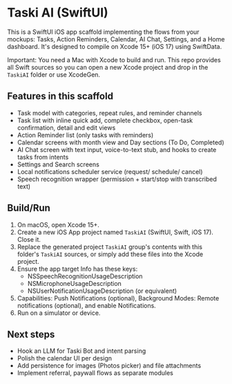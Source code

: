 # Taski AI (SwiftUI)

This is a SwiftUI iOS app scaffold implementing the flows from your mockups: Tasks, Action Reminders, Calendar, AI Chat, Settings, and a Home dashboard. It's designed to compile on Xcode 15+ (iOS 17) using SwiftData.

Important: You need a Mac with Xcode to build and run. This repo provides all Swift sources so you can open a new Xcode project and drop in the `TaskiAI` folder or use XcodeGen.

## Features in this scaffold
- Task model with categories, repeat rules, and reminder channels
- Task list with inline quick add, complete checkbox, open-task confirmation, detail and edit views
- Action Reminder list (only tasks with reminders)
- Calendar screens with month view and Day sections (To Do, Completed)
- AI Chat screen with text input, voice-to-text stub, and hooks to create tasks from intents
- Settings and Search screens
- Local notifications scheduler service (request/ schedule/ cancel)
- Speech recognition wrapper (permission + start/stop with transcribed text)

## Build/Run
1. On macOS, open Xcode 15+.
2. Create a new iOS App project named `TaskiAI` (SwiftUI, Swift, iOS 17). Close it.
3. Replace the generated project `TaskiAI` group's contents with this folder's `TaskiAI` sources, or simply add these files into the Xcode project.
4. Ensure the app target Info has these keys:
   - NSSpeechRecognitionUsageDescription
   - NSMicrophoneUsageDescription
   - NSUserNotificationUsageDescription (or equivalent)
5. Capabilities: Push Notifications (optional), Background Modes: Remote notifications (optional), and enable Notifications.
6. Run on a simulator or device.

## Next steps
- Hook an LLM for Taski Bot and intent parsing
- Polish the calendar UI per design
- Add persistence for images (Photos picker) and file attachments
- Implement referral, paywall flows as separate modules
